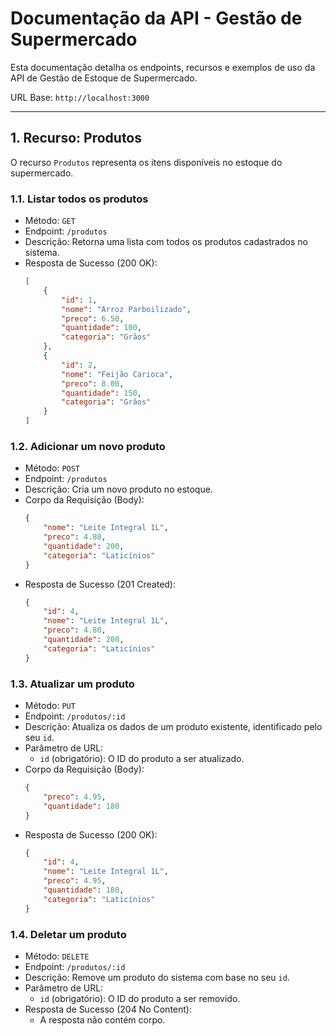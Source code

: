 # Documentação da API - Gestão de Supermercado

Esta documentação detalha os endpoints, recursos e exemplos de uso da API de Gestão de Estoque de Supermercado.

URL Base: `http://localhost:3000`

---

## 1. Recurso: Produtos

O recurso `Produtos` representa os itens disponíveis no estoque do supermercado.

### 1.1. Listar todos os produtos

-   Método: `GET`
-   Endpoint: `/produtos`
-   Descrição: Retorna uma lista com todos os produtos cadastrados no sistema.
-   Resposta de Sucesso (200 OK):
    ```json
    [
        {
            "id": 1,
            "nome": "Arroz Parboilizado",
            "preco": 6.50,
            "quantidade": 100,
            "categoria": "Grãos"
        },
        {
            "id": 2,
            "nome": "Feijão Carioca",
            "preco": 8.00,
            "quantidade": 150,
            "categoria": "Grãos"
        }
    ]
    ```

### 1.2. Adicionar um novo produto

-   Método: `POST`
-   Endpoint: `/produtos`
-   Descrição: Cria um novo produto no estoque.
-   Corpo da Requisição (Body):
    ```json
    {
        "nome": "Leite Integral 1L",
        "preco": 4.80,
        "quantidade": 200,
        "categoria": "Laticínios"
    }
    ```
-   Resposta de Sucesso (201 Created):
    ```json
    {
        "id": 4,
        "nome": "Leite Integral 1L",
        "preco": 4.80,
        "quantidade": 200,
        "categoria": "Laticínios"
    }
    ```

### 1.3. Atualizar um produto

-   Método: `PUT`
-   Endpoint: `/produtos/:id`
-   Descrição: Atualiza os dados de um produto existente, identificado pelo seu `id`.
-   Parâmetro de URL:
    -   `id` (obrigatório): O ID do produto a ser atualizado.
-   Corpo da Requisição (Body):
    ```json
    {
        "preco": 4.95,
        "quantidade": 180
    }
    ```
-   Resposta de Sucesso (200 OK):
    ```json
    {
        "id": 4,
        "nome": "Leite Integral 1L",
        "preco": 4.95,
        "quantidade": 180,
        "categoria": "Laticínios"
    }
    ```

### 1.4. Deletar um produto

-   Método: `DELETE`
-   Endpoint: `/produtos/:id`
-   Descrição: Remove um produto do sistema com base no seu `id`.
-   Parâmetro de URL:
    -   `id` (obrigatório): O ID do produto a ser removido.
-   Resposta de Sucesso (204 No Content):
    -   A resposta não contém corpo.
